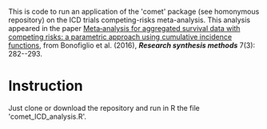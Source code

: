 This is code to run an application of the 'comet' package (see homonymous repository) on the ICD trials competing-risks meta-analysis.
This analysis appeared in the paper [Meta‐analysis for aggregated survival data with competing risks: a parametric approach using cumulative incidence functions](https://onlinelibrary.wiley.com/doi/abs/10.1002/jrsm.1165), from Bonofiglio et al. (2016), ***Research synthesis methods*** 7(3): 282--293.


# Instruction

Just clone or download the repository and run in R the file 'comet_ICD_analysis.R'.